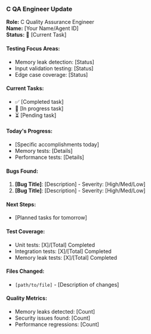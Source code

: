 ### C QA Engineer Update

**Role:** C Quality Assurance Engineer  
**Name:** [Your Name/Agent ID]  
**Status:** 🧪 [Current Task]

#### Testing Focus Areas:
- Memory leak detection: [Status]
- Input validation testing: [Status]
- Edge case coverage: [Status]

#### Current Tasks:
- ✅ [Completed task]
- 🔄 [In progress task]  
- ⏳ [Pending task]

#### Today's Progress:
- [Specific accomplishments today]
- Memory tests: [Details]
- Performance tests: [Details]

#### Bugs Found:
1. **[Bug Title]**: [Description] - Severity: [High/Med/Low]
2. **[Bug Title]**: [Description] - Severity: [High/Med/Low]

#### Next Steps:
- [Planned tasks for tomorrow]

#### Test Coverage:
- Unit tests: [X]/[Total] Completed
- Integration tests: [X]/[Total] Completed  
- Memory leak tests: [X]/[Total] Completed

#### Files Changed:
- `[path/to/file]` - [Description of changes]

#### Quality Metrics:
- Memory leaks detected: [Count]
- Security issues found: [Count]
- Performance regressions: [Count]